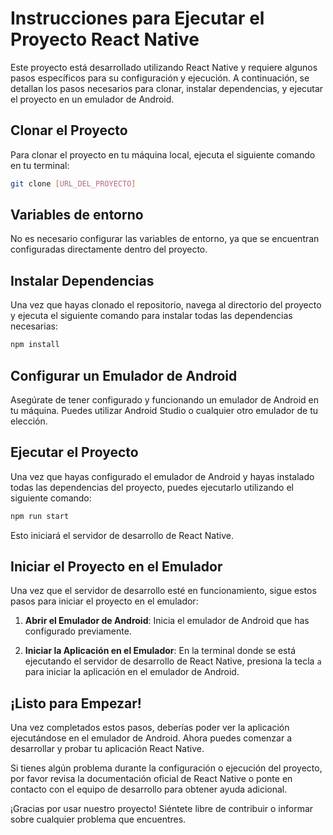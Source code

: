 # Instrucciones para Ejecutar el Proyecto React Native

Este proyecto está desarrollado utilizando React Native y requiere algunos pasos específicos para su configuración y ejecución. A continuación, se detallan los pasos necesarios para clonar, instalar dependencias, y ejecutar el proyecto en un emulador de Android.

## Clonar el Proyecto

Para clonar el proyecto en tu máquina local, ejecuta el siguiente comando en tu terminal:

```bash
git clone [URL_DEL_PROYECTO]
```

## Variables de entorno

No es necesario configurar las variables de entorno, ya que se encuentran configuradas directamente dentro del proyecto.

## Instalar Dependencias

Una vez que hayas clonado el repositorio, navega al directorio del proyecto y ejecuta el siguiente comando para instalar todas las dependencias necesarias:

```bash
npm install
```

## Configurar un Emulador de Android

Asegúrate de tener configurado y funcionando un emulador de Android en tu máquina. Puedes utilizar Android Studio o cualquier otro emulador de tu elección.

## Ejecutar el Proyecto

Una vez que hayas configurado el emulador de Android y hayas instalado todas las dependencias del proyecto, puedes ejecutarlo utilizando el siguiente comando:

```bash
npm run start
```

Esto iniciará el servidor de desarrollo de React Native.

## Iniciar el Proyecto en el Emulador

Una vez que el servidor de desarrollo esté en funcionamiento, sigue estos pasos para iniciar el proyecto en el emulador:

1. **Abrir el Emulador de Android**: Inicia el emulador de Android que has configurado previamente.

2. **Iniciar la Aplicación en el Emulador**: En la terminal donde se está ejecutando el servidor de desarrollo de React Native, presiona la tecla `a` para iniciar la aplicación en el emulador de Android.

## ¡Listo para Empezar!

Una vez completados estos pasos, deberías poder ver la aplicación ejecutándose en el emulador de Android. Ahora puedes comenzar a desarrollar y probar tu aplicación React Native.

Si tienes algún problema durante la configuración o ejecución del proyecto, por favor revisa la documentación oficial de React Native o ponte en contacto con el equipo de desarrollo para obtener ayuda adicional.

¡Gracias por usar nuestro proyecto! Siéntete libre de contribuir o informar sobre cualquier problema que encuentres.
